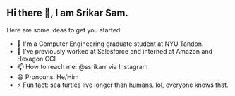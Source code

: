 ## Hi there 👋, I am Srikar Sam.



Here are some ideas to get you started:

- 🌱 I'm a Computer Engineering graduate student at NYU Tandon.
- 👔 I’ve previously worked at Salesforce and interned at Amazon and Hexagon CCI
- 📫 How to reach me: @ssrikarr via Instagram
- 😄 Pronouns: He/Him
- ⚡ Fun fact: sea turtles live longer than humans. lol, everyone knows that.

